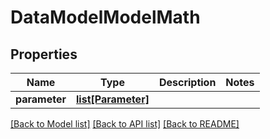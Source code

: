 # DataModelModelMath

## Properties
Name | Type | Description | Notes
------------ | ------------- | ------------- | -------------
**parameter** | [**list[Parameter]**](Parameter.md) |  | 

[[Back to Model list]](../README.md#documentation-for-models) [[Back to API list]](../README.md#documentation-for-api-endpoints) [[Back to README]](../README.md)

